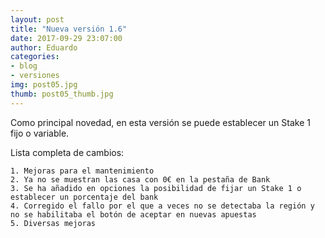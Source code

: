 ```yaml
---
layout: post
title: "Nueva versión 1.6"
date: 2017-09-29 23:07:00
author: Eduardo
categories:
- blog
- versiones
img: post05.jpg
thumb: post05_thumb.jpg
---
```


Como principal novedad, en esta versión se puede establecer un Stake 1 fijo o variable.

Lista completa de cambios:

```
1. Mejoras para el mantenimiento
2. Ya no se muestran las casa con 0€ en la pestaña de Bank
3. Se ha añadido en opciones la posibilidad de fijar un Stake 1 o establecer un porcentaje del bank
4. Corregido el fallo por el que a veces no se detectaba la región y no se habilitaba el botón de aceptar en nuevas apuestas
5. Diversas mejoras

```
